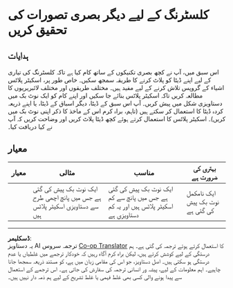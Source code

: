 <!--
CO_OP_TRANSLATOR_METADATA:
{
  "original_hash": "589fa015a5e7d9e67bd629f7d47b53de",
  "translation_date": "2025-08-29T13:25:29+00:00",
  "source_file": "5-Clustering/1-Visualize/assignment.md",
  "language_code": "ur"
}
-->
# کلسٹرنگ کے لیے دیگر بصری تصورات کی تحقیق کریں

## ہدایات

اس سبق میں، آپ نے کچھ بصری تکنیکوں کے ساتھ کام کیا ہے تاکہ کلسٹرنگ کی تیاری کے لیے اپنے ڈیٹا کو پلاٹ کرنے کا طریقہ سمجھ سکیں۔ خاص طور پر، اسکیٹر پلاٹس اشیاء کے گروپس تلاش کرنے کے لیے مفید ہیں۔ مختلف طریقوں اور مختلف لائبریریوں کا مطالعہ کریں تاکہ اسکیٹر پلاٹس بنائے جا سکیں اور اپنے کام کو ایک نوٹ بک میں دستاویزی شکل میں پیش کریں۔ آپ اس سبق کے ڈیٹا، دیگر اسباق کے ڈیٹا، یا اپنے ذریعہ کردہ ڈیٹا کا استعمال کر سکتے ہیں (تاہم، براہ کرم اس کے ماخذ کا ذکر اپنی نوٹ بک میں کریں)۔ اسکیٹر پلاٹس کا استعمال کرتے ہوئے کچھ ڈیٹا پلاٹ کریں اور وضاحت کریں کہ آپ نے کیا دریافت کیا۔

## معیار

| معیار   | مثالی                                                          | مناسب                                                                                   | بہتری کی ضرورت ہے                  |
| -------- | -------------------------------------------------------------- | ---------------------------------------------------------------------------------------- | ----------------------------------- |
|          | ایک نوٹ بک پیش کی گئی ہے جس میں پانچ اچھی طرح سے دستاویزی اسکیٹر پلاٹس ہیں | ایک نوٹ بک پیش کی گئی ہے جس میں پانچ سے کم اسکیٹر پلاٹس ہیں اور یہ کم دستاویزی ہے      | ایک نامکمل نوٹ بک پیش کی گئی ہے    |

---

**ڈسکلیمر**:  
یہ دستاویز AI ترجمہ سروس [Co-op Translator](https://github.com/Azure/co-op-translator) کا استعمال کرتے ہوئے ترجمہ کی گئی ہے۔ ہم درستگی کے لیے کوشش کرتے ہیں، لیکن براہ کرم آگاہ رہیں کہ خودکار ترجمے میں غلطیاں یا عدم درستگی ہو سکتی ہیں۔ اصل دستاویز، جو اس کی مقامی زبان میں ہے، کو مستند ذریعہ سمجھا جانا چاہیے۔ اہم معلومات کے لیے، پیشہ ور انسانی ترجمہ کی سفارش کی جاتی ہے۔ اس ترجمے کے استعمال سے پیدا ہونے والی کسی بھی غلط فہمی یا غلط تشریح کے لیے ہم ذمہ دار نہیں ہیں۔